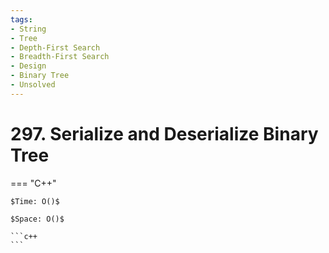 ```yaml
---
tags:
- String
- Tree
- Depth-First Search
- Breadth-First Search
- Design
- Binary Tree
- Unsolved
---
```



# 297. Serialize and Deserialize Binary Tree

=== "C++"

    $Time: O()$

    $Space: O()$

    ```c++
    ```